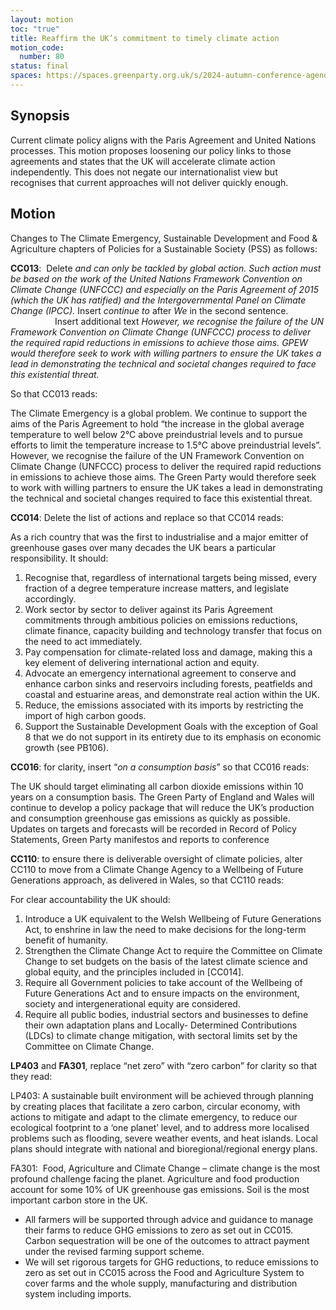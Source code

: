 ```yaml
---
layout: motion
toc: "true"
title: Reaffirm the UK’s commitment to timely climate action
motion_code:
  number: 80
status: final
spaces: https://spaces.greenparty.org.uk/s/2024-autumn-conference-agenda-forum/post/post/view?id=14015
---
```

## S﻿ynopsis

Current climate policy aligns with the Paris Agreement and United Nations processes. This motion proposes loosening our policy links to those agreements and states that the UK will accelerate climate action independently. This does not negate our internationalist view but recognises that current approaches will not deliver quickly enough.

## Motion 

Changes to The Climate Emergency, Sustainable Development and Food & Agriculture chapters of Policies for a Sustainable Society (PSS) as follows:

**CC013**:  Delete *and can only be tackled by global action. Such action must be based on the work of the United Nations Framework Convention on Climate Change (UNFCCC) and especially on the Paris Agreement of 2015 (which the UK has ratified) and the Intergovernmental Panel on Climate Change (IPCC).* Insert *continue to* after *We* in the second sentence.                   Insert additional text *However, we recognise the failure of the UN Framework Convention on Climate Change (UNFCCC) process to deliver the required rapid reductions in emissions to achieve those aims. GPEW would therefore seek to work with willing partners to ensure the UK takes a lead in demonstrating the technical and societal changes required to face this existential threat.*

So that CC013 reads:

The Climate Emergency is a global problem. We continue to support the aims of the Paris Agreement to hold “the increase in the global average temperature to well below 2°C above preindustrial levels and to pursue efforts to limit the temperature increase to 1.5°C above preindustrial levels”. However, we recognise the failure of the UN Framework Convention on Climate Change (UNFCCC) process to deliver the required rapid reductions in emissions to achieve those aims. The Green Party would therefore seek to work with willing partners to ensure the UK takes a lead in demonstrating the technical and societal changes required to face this existential threat.

**CC014**: Delete the list of actions and replace so that CC014 reads:

As a rich country that was the first to industrialise and a major emitter of greenhouse gases over many decades the UK bears a particular responsibility. It should:

1. Recognise that, regardless of international targets being missed, every fraction of a degree temperature increase matters, and legislate accordingly.
2. Work sector by sector to deliver against its Paris Agreement commitments through ambitious policies on emissions reductions, climate finance, capacity building and technology transfer that focus on the need to act immediately.
3. Pay compensation for climate-related loss and damage, making this a key element of delivering international action and equity.
4. Advocate an emergency international agreement to conserve and enhance carbon sinks and reservoirs including forests, peatfields and coastal and estuarine areas, and demonstrate real action within the UK.
5. Reduce, the emissions associated with its imports by restricting the import of high carbon goods.
6. Support the Sustainable Development Goals with the exception of Goal 8 that we do not support in its entirety due to its emphasis on economic growth (see PB106).

**CC016**: for clarity, insert “*on a consumption basis*” so that CC016 reads:

The UK should target eliminating all carbon dioxide emissions within 10 years on a consumption basis. The Green Party of England and Wales will continue to develop a policy package that will reduce the UK’s production and consumption greenhouse gas emissions as quickly as possible. Updates on targets and forecasts will be recorded in Record of Policy Statements, Green Party manifestos and reports to conference

**CC110**: to ensure there is deliverable oversight of climate policies, alter CC110 to move from a Climate Change Agency to a Wellbeing of Future Generations approach, as delivered in Wales, so that CC110 reads:

For clear accountability the UK should:

1. Introduce a UK equivalent to the Welsh Wellbeing of Future Generations Act, to enshrine in law the need to make decisions for the long-term benefit of humanity.
2. Strengthen the Climate Change Act to require the Committee on Climate Change to set budgets on the basis of the latest climate science and global equity, and the principles included in \[CC014].
3. Require all Government policies to take account of the Wellbeing of Future Generations Act and to ensure impacts on the environment, society and intergenerational equity are considered.
4. Require all public bodies, industrial sectors and businesses to define their own adaptation plans and Locally- Determined Contributions (LDCs) to climate change mitigation, with sectoral limits set by the Committee on Climate Change.

**LP403** and **FA301**, replace “net zero” with “zero carbon” for clarity so that they read:

LP403: A sustainable built environment will be achieved through planning by creating places that facilitate a zero carbon, circular economy, with actions to mitigate and adapt to the climate emergency, to reduce our ecological footprint to a ‘one planet’ level, and to address more localised problems such as flooding, severe weather events, and heat islands. Local plans should integrate with national and bioregional/regional energy plans.

FA301:  Food, Agriculture and Climate Change – climate change is the most profound challenge facing the planet. Agriculture and food production account for some 10% of UK greenhouse gas emissions. Soil is the most important carbon store in the UK.

* All farmers will be supported through advice and guidance to manage their farms to reduce GHG emissions to zero as set out in CC015. Carbon sequestration will be one of the outcomes to attract payment under the revised farming support scheme.
* We will set rigorous targets for GHG reductions, to reduce emissions to zero as set out in CC015 across the Food and Agriculture System to cover farms and the whole supply, manufacturing and distribution system including imports.